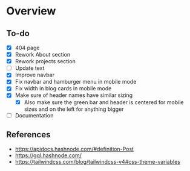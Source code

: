 # Overview

## To-do

- [x] 404 page
- [x] Rework About section
- [x] Rework projects section
- [ ] Update text
- [x] Improve navbar
- [x] Fix navbar and hamburger menu in mobile mode
- [x] Fix width in blog cards in mobile mode
- [x] Make sure of header names have similar sizing
    - [x] Also make sure the green bar and header is centered for mobile sizes and on the left for anything bigger
- [ ] Documentation

## References
- https://apidocs.hashnode.com/#definition-Post
- https://gql.hashnode.com/
- https://tailwindcss.com/blog/tailwindcss-v4#css-theme-variables